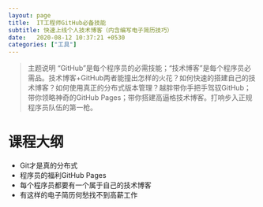 ```yaml
---
layout: page
title:  IT工程师GitHub必备技能
subtitle: 快速上线个人技术博客（内含编写电子简历技巧）
date:   2020-08-12 10:37:21 +0530
categories: ["工具"]
---
```

> 主题说明
> “GitHub”是每个程序员的必需技能；“技术博客”是每个程序员必需品。技术博客+GitHub两者能撞出怎样的火花？如何快速的搭建自己的技术博客？如何使用真正的分布式版本管理？越胖带你手把手驾驭GitHub；带你领略神奇的GitHub Pages；带你搭建高逼格技术博客。打响步入正规程序员队伍的第一枪。

# 课程大纲
- Git才是真的分布式
- 程序员的福利GitHub Pages
- 每个程序员都要有一个属于自己的技术博客
- 有这样的电子简历何愁找不到高薪工作
